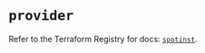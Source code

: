 # `provider`

Refer to the Terraform Registry for docs: [`spotinst`](https://registry.terraform.io/providers/spotinst/spotinst/1.193.0/docs).
